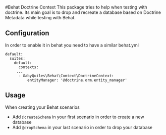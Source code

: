 #Behat Doctrine Context
This package tries to help when testing with doctrine. Its main goal is to drop 
and recreate a database based on Doctrine Metadata while testing with Behat.

## Configuration
In order to enable it in behat you need to have a similar behat.yml
```
default:
  suites:
    default:
      contexts:
     ...
      - GabyQuiles\Behat\Context\DoctrineContext:
          entityManager: '@doctrine.orm.entity_manager'
```

## Usage
When creating your Behat scenarios 
- Add `@createSchema` in your first scenario in order to create a new database
- Add `@dropSchema` in your last scenario in order to drop your database